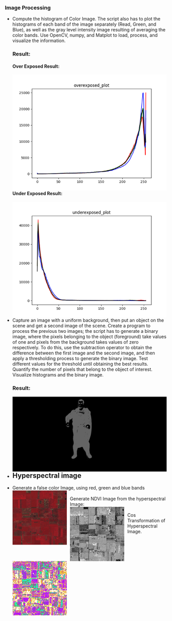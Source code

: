 <h3>Image Processing</h3>
<ul>
    <li>
        Compute the histogram of Color Image. The
        script also has to plot the histograms of each band of the image separately (Read, Green, and
        Blue), as well as the gray level intensity image resulting of averaging the color bands. Use
        OpenCV, numpy, and Matplot to load, process, and visualize the information.
        <h3>Result: </h3>
        <h4>Over Exposed Result: </h4>
        <img src="https://github.com/Arx1971/Image-Processing/blob/master/Image-Histogram/overexposed_plot.png"
        alt="Over Exposed Plot"
        style="float: left; margin-right: 10px;" />
        <h4>Under Exposed Result: </h4>
        <img src="https://github.com/Arx1971/Image-Processing/blob/master/Image-Histogram/underexposed_plot.png"
        alt="Under Exposed Plot"
        style="float: left; margin-right: 10px;" />
    </li>
    <li>
        Capture an image with a uniform background, then put an object on the scene and get a second
        image of the scene. Create a program to process the previous two images; the script has to
        generate a binary image, where the pixels belonging to the object (foreground) take values of
        one and pixels from the background takes values of zero respectively. To do this, use the
        subtraction operator to obtain the difference between the first image and the second image,
        and then apply a thresholding process to generate the binary image.
        Test different values for the threshold until obtaining the best results. Quantify the number of
        pixels that belong to the object of interest. Visualize histograms and the binary image.
        <h3>Result: </h3>
        <img src="https://github.com/Arx1971/Image-Processing/blob/master/Image-Histogram/binary_image.png"
        alt="Under Exposed Plot"
        style="float: left; margin-right: 10px;" />
    </li>
    <li>
        <h2>Hyperspectral image</h2>
        <li>Generate a false color Image, using red, green and blue bands</li>
        <img src="https://github.com/Arx1971/Image-Processing/blob/master/Image-Histogram/hyperspectral_image.png"
        alt="False Image"
        style="float: left; margin-right: 10px;" />
    </li>
    <li>
        <li>Generate NDVI Image from the hyperspectral Image: </li>
        <img src="https://github.com/Arx1971/Image-Processing/blob/master/Image-Histogram/ndvi.png"
        alt="NDVI image"
        style="float: left; margin-right: 10px;" />
    </li>
    <li>
        <li>Cos Transformation of Hyperspectral Image.</li>
        <img src="https://github.com/Arx1971/Image-Processing/blob/master/Image-Histogram/color_ndvi.png"
        alt="Color Hyperspectral Image"
        style="float: left; margin-right: 10px;" />
    </li>
    
</ul>